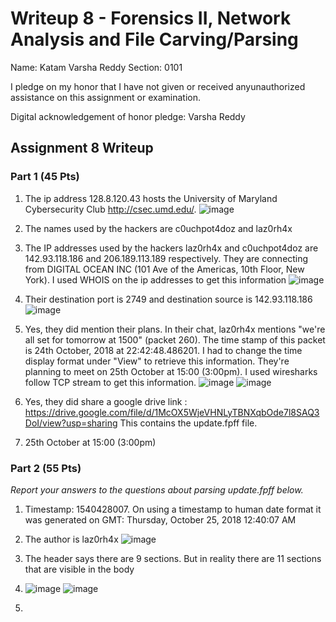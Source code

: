 Writeup 8 - Forensics II, Network Analysis and File Carving/Parsing
=====

Name: Katam Varsha Reddy
Section: 0101

I pledge on my honor that I have not given or received anyunauthorized assistance on this assignment or examination.

Digital acknowledgement of honor pledge: Varsha Reddy 

## Assignment 8 Writeup

### Part 1 (45 Pts)
1. The ip address 128.8.120.43 hosts the University of Maryland Cybersecurity Club http://csec.umd.edu/. 
![image](https://user-images.githubusercontent.com/42913716/47868849-b63fa200-dddb-11e8-88bb-355bcb80f3a6.png)

2. The names used by the hackers are c0uchpot4doz and laz0rh4x

3. The IP addresses used by the hackers laz0rh4x and c0uchpot4doz are 142.93.118.186 and 206.189.113.189 respectively. 
   They are connecting from DIGITAL OCEAN INC (101 Ave of the Americas, 10th Floor, New York). I used WHOIS on the ip addresses to get this information
   ![image](https://user-images.githubusercontent.com/42913716/47867798-f6e9ec00-ddd8-11e8-811d-b73e9782ad97.png)

4. Their destination port is 2749 and destination source is 142.93.118.186
   ![image](https://user-images.githubusercontent.com/42913716/47866827-36630900-ddd6-11e8-97b1-daf3e86c4161.png)

5. Yes, they did mention their plans. In their chat, laz0rh4x mentions "we're all set for tomorrow at 1500" (packet 260). The time stamp    of this packet is 24th October, 2018 at 22:42:48.486201. I had to change the time display format under "View" to retrieve this          information. They're planning to meet on 25th October at 15:00 (3:00pm). I used wiresharks follow TCP stream to get this information. 
   ![image](https://user-images.githubusercontent.com/42913716/47866206-7a550e80-ddd4-11e8-949c-c699104de887.png)
   ![image](https://user-images.githubusercontent.com/42913716/47867382-b63da300-ddd7-11e8-8284-e5545b811c56.png)

6. Yes, they did share a google drive link : https://drive.google.com/file/d/1McOX5WjeVHNLyTBNXqbOde7l8SAQ3DoI/view?usp=sharing
   This contains the update.fpff file. 

7.  25th October at 15:00 (3:00pm)

### Part 2 (55 Pts)

*Report your answers to the questions about parsing update.fpff below.*
1. Timestamp: 1540428007. On using a timestamp to human date format it was generated on GMT: Thursday, October 25, 2018 12:40:07 AM
2. The author is laz0rh4x
   ![image](https://user-images.githubusercontent.com/42913716/47883072-147f7b80-de02-11e8-8452-937c28d1f3a3.png)

3. The header says there are 9 sections. But in reality there are 11 sections that are visible in the body

4. ![image](https://user-images.githubusercontent.com/42913716/47883169-73dd8b80-de02-11e8-936f-9c98f114e279.png)
![image](https://user-images.githubusercontent.com/42913716/47883191-89eb4c00-de02-11e8-92f6-9d3c4b17443c.png)

5.
